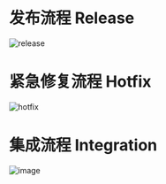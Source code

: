 # 发布流程 Release
![release](/uploads/d0a16b1b4554a8f7f4dff839617a9728/release.png)


# 紧急修复流程 Hotfix
![hotfix](/uploads/979af3a51678af497832c5bc0ec0c539/hotfix.png)

# 集成流程 Integration

![image](/uploads/182cda985f065cd5071f3bdae538d319/image.png)


